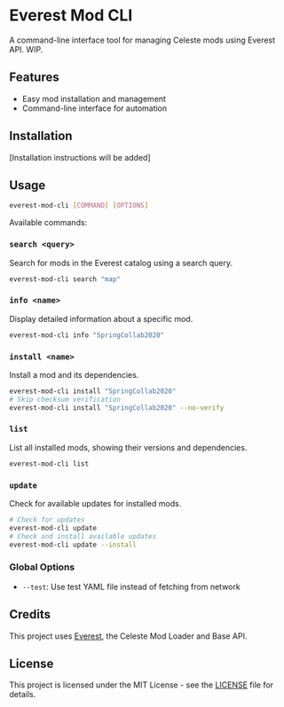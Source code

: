 # Everest Mod CLI

A command-line interface tool for managing Celeste mods using Everest API. WIP.

## Features

- Easy mod installation and management
- Command-line interface for automation

## Installation

[Installation instructions will be added]

## Usage

```bash
everest-mod-cli [COMMAND] [OPTIONS]
```

Available commands:

### `search <query>`
Search for mods in the Everest catalog using a search query.
```bash
everest-mod-cli search "map"
```

### `info <name>`
Display detailed information about a specific mod.
```bash
everest-mod-cli info "SpringCollab2020"
```

### `install <name>`
Install a mod and its dependencies.
```bash
everest-mod-cli install "SpringCollab2020"
# Skip checksum verification
everest-mod-cli install "SpringCollab2020" --no-verify
```

### `list`
List all installed mods, showing their versions and dependencies.
```bash
everest-mod-cli list
```

### `update`
Check for available updates for installed mods.
```bash
# Check for updates
everest-mod-cli update
# Check and install available updates
everest-mod-cli update --install
```

### Global Options
- `--test`: Use test YAML file instead of fetching from network

## Credits

This project uses [Everest](https://github.com/EverestAPI/Everest), the Celeste Mod Loader and Base API.

## License

This project is licensed under the MIT License - see the [LICENSE](LICENSE) file for details.
